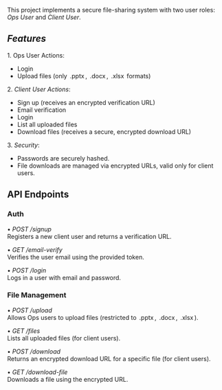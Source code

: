 This project implements a secure file-sharing system with two user roles: *Ops User* and *Client User*.

## *Features*
1.⁠ ⁠Ops User Actions:
   - Login
   - Upload files (only ⁠ .pptx ⁠, ⁠ .docx ⁠, ⁠ .xlsx ⁠ formats)

2.⁠ ⁠*Client User Actions*:
   - Sign up (receives an encrypted verification URL)
   - Email verification
   - Login
   - List all uploaded files
   - Download files (receives a secure, encrypted download URL)

3.⁠ ⁠*Security*:
   - Passwords are securely hashed.
   - File downloads are managed via encrypted URLs, valid only for client users.

## API Endpoints

### Auth
•⁠  ⁠*POST /signup*  
  Registers a new client user and returns a verification URL.

•⁠  ⁠*GET /email-verify*  
  Verifies the user email using the provided token.

•⁠  ⁠*POST /login*  
  Logs in a user with email and password.

### File Management
•⁠  ⁠*POST /upload*  
  Allows Ops users to upload files (restricted to ⁠ .pptx ⁠, ⁠ .docx ⁠, ⁠ .xlsx ⁠).

•⁠  ⁠*GET /files*  
  Lists all uploaded files (for client users).

•⁠  ⁠*POST /download*  
  Returns an encrypted download URL for a specific file (for client users).

•⁠  ⁠*GET /download-file*  
  Downloads a file using the encrypted URL.
